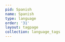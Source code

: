 ```yaml
---
pid: Spanish
name: Spanish
type: language
order: '31'
layout: tagpage
collection: language_tags
---
```

